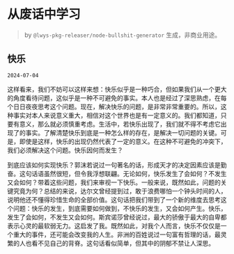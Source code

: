 # 从废话中学习

> by `@lwys-pkg-releaser/node-bullshit-generator` 生成，非商业用途。

## 快乐

`2024-07-04`

这样看来，我们不妨可以这样来想：快乐似乎是一种巧合，但如果我们从一个更大的角度看待问题，这似乎是一种不可避免的事实。本人也是经过了深思熟虑，在每个日日夜夜思考这个问题。现在，解决快乐的问题，是非常非常重要的。所以，这种事实对本人来说意义重大，相信对这个世界也是有一定意义的。我们都知道，只要有意义，那么就必须慎重考虑。生活中，若快乐出现了，我们就不得不考虑它出现了的事实。了解清楚快乐到底是一种怎么样的存在，是解决一切问题的关键。可是，即使是这样，快乐的出现仍然代表了一定的意义。在这种不可避免的冲突下，我们必须解决这个问题。快乐因何而发生？

到底应该如何实现快乐？郭沫若说过一句著名的话，形成天才的决定因素应该是勤奋。这句话语虽然很短，但令我浮想联翩。无论如何，快乐发生了会如何？不发生又会如何？带着这些问题，我们来审视一下快乐。一般来说，既然如此，问题的关键究竟为何？总结的来说，达尔文曾经提到过，敢于浪费哪怕一个钟头时间的人，说明他还不懂得珍惜生命的全部价值。这句话把我们带到了一个新的维度去思考这个问题：快乐的发生，到底需要如何做到，不快乐的发生，又会如何产生。快乐，发生了会如何，不发生又会如何。斯宾诺莎曾经说过，最大的骄傲于最大的自卑都表示心灵的最软弱无力。这启发了我。既然如此，对我个人而言，快乐不仅仅是一个重大的事件，还可能会改变我的人生。非洲的百姓说过一句富有哲理的话，最灵繁的人也看不见自己的背脊。这句话看似简单，但其中的阴郁不禁让人深思。
